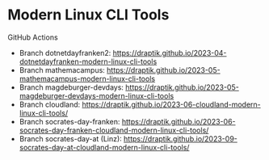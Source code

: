 # Modern Linux CLI Tools

GitHub Actions

- Branch dotnetdayfranken2: https://draptik.github.io/2023-04-dotnetdayfranken-modern-linux-cli-tools
- Branch mathemacampus: https://draptik.github.io/2023-05-mathemacampus-modern-linux-cli-tools
- Branch magdeburger-devdays: https://draptik.github.io/2023-05-magdeburger-devdays-modern-linux-cli-tools
- Branch cloudland: https://draptik.github.io/2023-06-cloudland-modern-linux-cli-tools/
- Branch socrates-day-franken: https://draptik.github.io/2023-06-socrates-day-franken-cloudland-modern-linux-cli-tools/
- Branch socrates-day-at (Linz): https://draptik.github.io/2023-09-socrates-day-at-cloudland-modern-linux-cli-tools/
